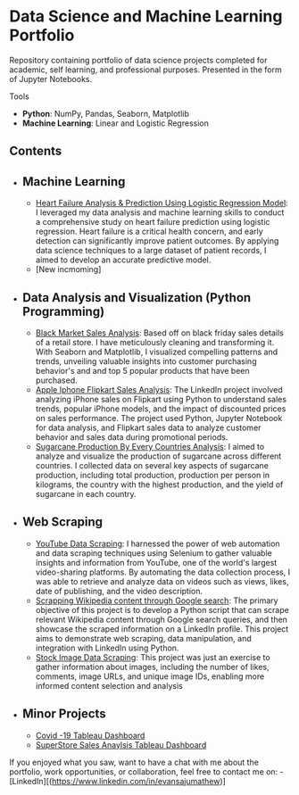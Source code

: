 # Data Science and Machine Learning Portfolio
Repository containing portfolio of data science projects completed for academic, self learning, and professional purposes. Presented in the form of Jupyter Notebooks.

Tools
  - **Python**: NumPy, Pandas, Seaborn, Matplotlib
  - **Machine Learning**: Linear and Logistic Regression

## Contents
- ## Machine Learning
    - [Heart Failure Analysis & Prediction Using Logistic Regression Model](https://github.com/evanmathew/Projects/tree/main/Machine%20Learning%20Model/Heart%20Failure%20Analysis%20%26%20Prediction%20Using%20Logistic%20Regression%20Model): I leveraged my data analysis and machine learning skills to conduct a comprehensive study on heart failure prediction using logistic regression. Heart failure is a critical health concern, and early detection can significantly improve patient outcomes. By applying data science techniques to a large dataset of patient records, I aimed to develop an accurate predictive model.
    - [New incmoming]
    
- ## Data Analysis and Visualization (Python Programming)
    - [Black Market Sales Analysis](https://github.com/evanmathew/Projects/tree/main/Data%20Analysis%20(EDA)/Black%20Friday%20Sales%20Analysis): Based off on black friday sales details of a retail store. I have meticulously cleaning and transforming it. With Seaborn and Matplotlib, I visualized compelling patterns and trends, unveiling valuable insights into customer purchasing behavior's and and top 5 popular products that have been purchased.
    - [Apple Iphone Flipkart Sales Analysis](https://github.com/evanmathew/Projects/tree/main/Data%20Analysis%20(EDA)/Iphone%20Flipkart%20Sales%20Analysis): The LinkedIn project involved analyzing iPhone sales on Flipkart using Python to understand sales trends, popular iPhone models, and the impact of discounted prices on sales performance. The project used Python, Jupyter Notebook for data analysis, and Flipkart sales data to analyze customer behavior and sales data during promotional periods.
    - [Sugarcane Production By Every Countries Analysis](https://github.com/evanmathew/Projects/tree/main/Data%20Analysis%20(EDA)/Sugarcane%20Production%20By%20Every%20Country%20Analysis): I aimed to analyze and visualize the production of sugarcane across different countries. I collected data on several key aspects of sugarcane production, including total production, production per person in kilograms, the country with the highest production, and the yield of sugarcane in each country.

 - ## Web Scraping
    - [YouTube Data Scraping](https://github.com/evanmathew/Projects/tree/main/Web%20Scraping/YouTube%20Channel%20Data%20Scraping): I harnessed the power of web automation and data scraping techniques using Selenium to gather valuable insights and information from YouTube, one of the world's largest video-sharing platforms. By automating the data collection process, I was able to retrieve and analyze data on videos such as views, likes, date of publishing, and the video description.
    - [Scrapping Wikipedia content through Google search](https://github.com/evanmathew/Projects/tree/main/Web%20Scraping/Wikepedia%20Data%20Scraping%20Using%20Google%20Search): The primary objective of this project is to develop a Python script that can scrape relevant Wikipedia content through Google search queries, and then showcase the scraped information on a LinkedIn profile. This project aims to demonstrate web scraping, data manipulation, and integration with LinkedIn using Python.
    - [Stock Image Data Scraping](https://github.com/evanmathew/Projects/tree/main/Web%20Scraping/Stock%20Image%20Web%20Scraping): This project was just an exercise to gather information about images, including the number of likes, comments, image URLs, and unique image IDs, enabling more informed content selection and analysis

     
- ## Minor Projects
    - [Covid -19 Tableau Dashboard](https://public.tableau.com/app/profile/evan.mathew/viz/Covid-19Analysis_16911460556740/Dashboard)
    - [SuperStore Sales Anaylsis Tableau Dashboard](https://public.tableau.com/app/profile/evan.mathew/viz/SuperStoreSalesAnaylsisDashboard/Dashboard1)

If you enjoyed what you saw, want to have a chat with me about the portfolio, work opportunities, or collaboration, feel free to contact me on:
    - [LinkedIn][(https://www.linkedin.com/in/evansajumathew)]
  

